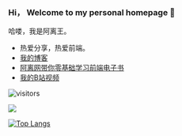 ### Hi， Welcome to my personal homepage  👋 

哈喽，我是阿离王。
- 热爱分享，热爱前端。
-  [我的博客](https://347830076.github.io/myBlog/)
-  [阿离网带你零基础学习前端电子书](http://ebook.wanggege.cn/)
-  [我的B站视频](https://space.bilibili.com/666922383)

![visitors](https://visitor-badge.glitch.me/badge?page_id=347830076.github.io)

![](https://github-readme-stats.vercel.app/api?username=347830076&theme=blue-green&show_icons=true)

[![Top Langs](https://github-readme-stats.vercel.app/api/top-langs/?username=347830076&layout=compact)](https://github.com/347830076)
